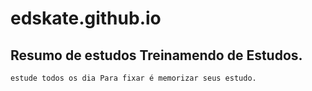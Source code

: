 # edskate.github.io
Resumo de estudos 
Treinamendo de Estudos.
- 
```
estude todos os dia Para fixar é memorizar seus estudo.
```
